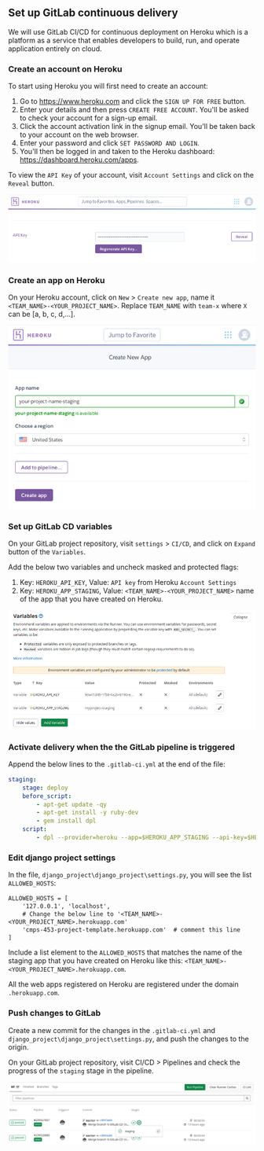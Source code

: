 ## Set up GitLab continuous delivery

We will use GitLab CI/CD for continuous deployment on Heroku which is a platform as a service
that enables developers to build, run, and operate application entirely on cloud.

### Create an account on Heroku

To start using Heroku you will first need to create an account:

1. Go to https://www.heroku.com and click the `SIGN UP FOR FREE` button.
2. Enter your details and then press `CREATE FREE ACCOUNT`.
    You'll be asked to check your account for a sign-up email.
3. Click the account activation link in the signup email.
    You'll be taken back to your account on the web browser.
4. Enter your password and click `SET PASSWORD AND LOGIN`.
5. You'll then be logged in and taken to the Heroku dashboard: https://dashboard.heroku.com/apps.

To view the `API Key` of your account, visit `Account Settings` and click on the `Reveal` button.

![Account API Key](docs/imgs/account_api_key.png)

### Create an app on Heroku
On your Heroku account, click on `New` > `Create new app`, name it `<TEAM_NAME>-<YOUR_PROJECT_NAME>`.
Replace `TEAM_NAME` with `team-x` where `X` can be [a, b, c, d,...].

![Staging app](docs/imgs/create_app.png)

### Set up GitLab CD variables
On your GitLab project repository, visit `settings` > `CI/CD`, and click on `Expand` button of the `Variables`.

Add the below two variables and uncheck masked and protected flags:
1. Key: `HEROKU_API_KEY`, Value: `API key` from Heroku `Account Settings`
2. Key: `HEROKU_APP_STAGING`, Value: `<TEAM_NAME>-<YOUR_PROJECT_NAME>` name of the app that you have created on Heroku.

![CD Variables](docs/imgs/cd-variables.png)

### Activate delivery when the the GitLab pipeline is triggered
Append the below lines to the `.gitlab-ci.yml` at the end of the file:

```yaml
staging:
    stage: deploy
    before_script:
        - apt-get update -qy
        - apt-get install -y ruby-dev
        - gem install dpl
    script:
        - dpl --provider=heroku --app=$HEROKU_APP_STAGING --api-key=$HEROKU_API_KEY --run='python django_project/manage.py migrate'
```

### Edit django project settings

In the file, `django_project\django_project\settings.py`, you will see the list `ALLOWED_HOSTS`:

```
ALLOWED_HOSTS = [
    '127.0.0.1', 'localhost',
    # Change the below line to '<TEAM_NAME>-<YOUR_PROJECT_NAME>.herokuapp.com'
    'cmps-453-project-template.herokuapp.com'  # comment this line
]
```

Include a list element to the `ALLOWED_HOSTS` that matches the name of the staging app
that you have created on Heroku like this: `<TEAM_NAME>-<YOUR_PROJECT_NAME>.herokuapp.com`.

All the web apps registered on Heroku are registered under the domain `.herokuapp.com`.

### Push changes to GitLab
Create a new commit for the changes in the `.gitlab-ci.yml` and `django_project\django_project\settings.py`,
and push the changes to the origin.

On your GitLab project repository, visit CI/CD > Pipelines and check the progress of the `staging` stage in the pipeline.

![Staging pipeline](docs/imgs/pipeline-staging.png)
